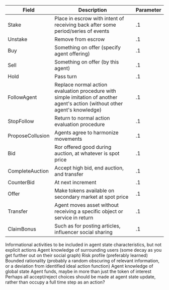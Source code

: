 Field                 |             Description    |       Parameter
----------------------|----------------------------|------------------------
Stake                 | Place in escrow with intent of receiving back after some period/series of events  | .1
Unstake               | Remove from escrow                        |   .1
Buy                   | Something on offer (specify agent offering) | .1
Sell                  | Something on offer (by this agent)         | .1
Hold                  | Pass turn            | .1
FollowAgent           | Replace normal action evaluation procedure with simple imitation of another agent's action (without other agent's knowledge)         | .1
StopFollow            | Return to normal action evaluation procedure   | .1 
ProposeCollusion      | Agents agree to harmonize movements           | .1
Bid                   | Ror offered good during auction, at whatever is spot price  | .1
CompleteAuction       | Accept high bid, end auction, and transfer      | .1
CounterBid            | At next increment           | .1
Offer                 | Make tokens available on secondary market at spot price   | .1
Transfer              | Agent moves asset without receiving a specific object or service in return    | .1
ClaimBonus            | Such as for posting articles, influencer social sharing    | .1

Informational activities to be included in agent state characteristics, but not explicit actions
Agent knowledge of surrounding users (some decay as you get further out on their social graph)
Risk profile (preferably learned)
Bounded rationality (probably a random obscuring of relevant information, or a deviation from identified ideal action function)
Agent knowledge of global state
Agent funds, maybe in more than just the token of interest
Perhaps all accept/reject choices should be made at agent state update, rather than occupy a full time step as an action?
